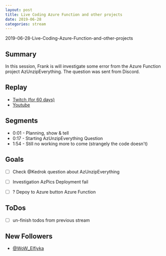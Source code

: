 ```yaml
---
layout: post
title: Live Coding Azure Function and other projects
date: 2019-06-28
categories: stream
---
```



2019-06-28-Live-Coding-Azure-Function-and-other-projects

## Summary

In this session, Frank is will investigate some error from the Azure Function project AzUnzipEverything. The question was sent from Discord.

## Replay


- [Twitch (for 60 days)](https://www.twitch.tv/videos/445408247)
- [Youtube](https://www.youtube.com/watch?v=8A4x02wW7Vw)


Segments
--------

- 0:01 - Planning, show & tell
- 0:17 - Starting AzUnzipEverything Question
- 1:54 - Still no working more to come (strangely the code doesn't)


Goals
-----

- [ ] Check @Kedrok question about AzUnzipEverything
- [ ] Investigation AzPics Deployment fail
- [ ] ? Depoy to Azure button Azure Function


ToDos
-----
- [ ] un-finish todos from previous stream


New Followers
-------------

- [@WoW_Elfiyka](https://www.twitch.tv/WoW_Elfiyka)



